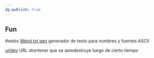 ```yaml
---
dg-publish: true
---
```

## Fun
#webs 
[Weird txt gen](https://lingojam.com/WeirdTextGenerator)
	generador de texto para nombres y fuentes ASCII

[urldev](https://url.dev/)
	URL shortener que se autodestruye luego de cierto tiempo